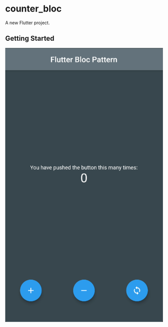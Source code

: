 # counter_bloc

A new Flutter project.

## Getting Started

[<img src="https://github.com/hanhabesha/simpleflutterbloc/blob/master/assets/counterbloc.PNG">](http://google.com.au/)
